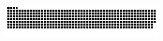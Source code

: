 ![snake animation](https://github.com/kwan1/snakies/blob/output/github-contribution-grid-snake-dark.svg)
